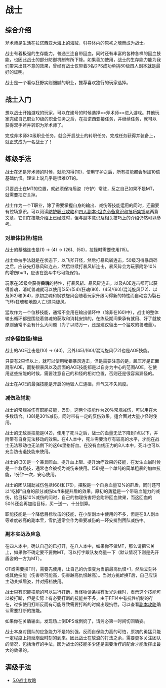 # 战士
<FloatTOC />

## 综合介绍

斧术师是生活在拉诺西亚大海上的海贼，引导体内的原初之魂而成为战士。

战士有着极强的生存能力，普通三连自带回血，同时还有丰富的各种各样的回血技能，也因此战士的部分防御机制有所下降。如果善加使用，战士的生存能力能为我们带来出其不意的效果，曾经有战士仅带着3名DPS成功单挑80级四人副本就是最好的证明。

战士是一个看似狂野实则细腻的职业，推荐喜欢独行的玩家选择。

## 战士入门

想以战士开始游戏的玩家，可以在建号的时候选择==斧术师==进入游戏。其他玩家完成自己职业10级的职业任务之后，在拉诺西亚接任务<quest name="如何加入斧术师行会" />，并继续<quest name="压制战场的斧术师" />任务，就可以获得双手斧并转职为斧术师了。

完成斧术师30级职业任务<quest name="斩断宿怨之日" type="plus" />，就会开启战士的转职任务<quest name="责任与使命" type="plus" />，完成任务获得<item name="战士之证" />并装备上，就正式成为一名战士了！

## 练级手法

战士在还是斧术师的时候，就能习得<Action name="守护" />(10)，使用守护之后，所有技能都会附加10倍基础仇恨。理论上说几乎是很难OT的。

只要战士在MT的位置，就必须保持盾姿（守护）常驻，反之自己如果不是MT，就需要把它关掉。

战士作为一个T职业，除了需要掌握自身的输出、减伤等技能运用的同时，还需要有控场意识。可以阅读[防护职业攻略](https://bbs.nga.cn/read.php?tid=12512061)和[四人副本-坦克必备意识和技巧集锦](https://bbs.nga.cn/read.php?tid=15417017)这两篇文章，它们在技能介绍上已经过时，但与副本意识及相关技巧上的介绍仍然可以参考。

### 对单体拉怪/输出

战士的基础连击是<Action name="重劈" />(1) → <Action name="凶残裂" />(4) → <Action name="暴风斩" />(26)、<Action name="暴风碎" />(50)，拉怪时需要使用<Action name="飞斧" />(15)。

战士单拉手法就是在<Action name="守护" />状态下，以飞斧开怪，然后打暴风斩连击，50级习得暴风碎之后，应该先打暴风碎连击，然后继续打暴风斩连击，暴风碎会为玩家附带10%的增伤buff，应该在战斗中尽可能保持。

玩家在35级会获得**兽魂**的特性，打暴风斩、暴风碎连击，以及AOE连击都可以获得兽魂，消耗兽魂就可以使用<Action name="原初之魂" />(35)/<Action name="裂石飞环" />(54)/<Action :id="16465">狂魂</Action>(80)、<Action name="钢铁旋风" />(45)/<Action name="地毁人亡" />(60)/<Action :id="16463">混沌旋风</Action>(72)、以及<Action name="猛攻" />(62)和<Action name="动乱" />(64)，原初之魂和钢铁旋风会随着玩家升级习得新的特性而自动变为裂石飞环/狂魂和地毁人亡/混沌旋风。

猛攻作为一个位移技能，通常不会用在输出循环中（除非在<Action name="原初的解放" />(60)中），战士的整体输出循环都是围绕着兽魂的获取和消耗安排的，在练级期间秉承有就用、好了就放原则通常不会有什么大问题（为了以防万一，还是建议留出一个猛攻的兽魂量）。

### 对多怪拉怪/输出

战士的AOE连击是<Action name="超压斧" />(10) → <Action name="秘银暴风" />(40)，另外<Action name="钢铁旋风" />(45)/<Action name="地毁人亡" />(60)/<Action :id="16463">混沌旋风</Action>(72)也是AOE技能。

只要有2只怪以上，就可以使用秘银暴风连击，但是需要注意的是，超压斧是正面扇形AOE，而秘银暴风以及后面的AOE技能都是以自身为中心的范围AOE，在使用这些技能的时候，需要注意自己的和怪的相对位置，否则还是很容易漏怪的。

战士在AOE的最强技能是开启<Action name="原初的解放" />的地毁人亡连砸，帅气又不失风度。

### 减伤及辅助

战士的常规减伤有职能技能<Action name="铁壁" />，<Action name="原初的直觉" />(56)，这两个技能作为20%常规减伤，可以用在大多数场合。<Action name="复仇" />(38)是30%减伤，同时带有一定的反伤效果，适合面对大量小怪时使用。

战士的无敌类技能是<Action name="死斗" />(42)，使用了死斗之后，战士的血量无法下降到1点以下，并附带有自身无法移动的效果。在4人本中，死斗需要治疗有较高的水平，才能在战士无法移动也无法倒下的这6s里抬好血。在没有血线压力的8人本中，死斗也可以充当防击退技能来使用。

战士的<Action name="战栗" />(30)是一个兼具回血、提升血上限、提升治疗效果的技能，在发生血崩时候是一个救场技，通常也会被视为减伤来使用。<Action name="泰然自若" />(58)是一个单纯的简单粗暴的加血技能，1分钟一次，安心使用。

战士的团队辅助减伤包括<Action name="摆脱" />(68)和<Action name="原初的勇猛" />(76)，摆脱是一个自身血量12%的群盾，同时还可以“吃掉”自身的部分减伤buff来提升盾的效果。原初的勇猛是一个带吸血能力的减伤，给目标10%减伤的同时，自己的物理伤害将会附带回血效果，而这回血的50%还会再加给目标，买一送一，十分划算。

职能技能<Action name="雪仇" />是一个降低目标攻击的技能，在小型副本中使用的不多，但是在8人副本等难度较高的副本里，雪仇通常会作为重要减伤的一环安排到团队减伤中。

### 副本实战及应急

在四人本中，确认自己的<Action name="守护" />已打开，在八人本中，如果你不做MT，那么请把它关上，如果你不确定要不要做MT，可以打字跟队友商量一下（默认情况下则是先开盾姿的一方为MT）。

OT或需要换T时，需要先使用<Action name="挑衅" />，让自己的仇恨变为当前最高仇恨+1，然后立刻补<Action name="飞斧" />或其他技能（伤害尽可能高，伤害越高仇恨越高）。当对方挑衅换T后，自己应该主动关掉盾姿，并对搭档使用<Action name="退避" />。

战士只有职能技能的<Action name="插言" />可以进行打断，当怪物读条栏有发光边缘时，表示这个技能可以被打断，但是实际上有必要打断的技能并不多，由于FF14中有抗性机制的存在，过多使用打断反而有可能导致需要打断的时候出现抗性。可以查看[副本攻略](/advanced/dungeonGuide.md)确认需要打断的技能。

如果你在关盾输出，发现场上倒DPS或倒奶了，请务必第一时间切回盾姿。

战士本身对团队的应急能力不是特别强，反而自保能力高的可怕，原初的勇猛只能一定程度上拖延崩盘时刻的到来。因此战士在放浪的打法之余，需要更多关注团队的情况，包括治疗的手法，因为战士的技能多少还是需要治疗的配合才能发挥出最大的效果的。

## 满级手法

* [5.0战士攻略](https://bbs.nga.cn/read.php?tid=18769330)

